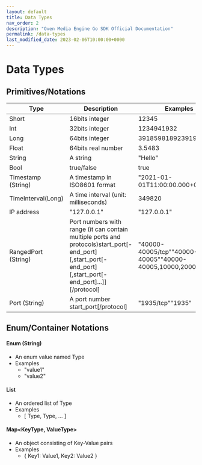 ```yaml
---
layout: default
title: Data Types
nav_order: 2
description: "Oven Media Engine Go SDK Official Documentation"
permalink: /data-types
last_modified_date: 2023-02-06T10:00:00+0000
---
```


# Data Types

## Primitives/Notations


| Type | Description | Examples |
| ------ | ------ | ------ |
| Short | 16bits integer | 12345 |
| Int | 32bits integer | 1234941932 |
| Long | 64bits integer | 391859818923919232311 |
| Float | 64bits real number | 3.5483 |
| String | A string | "Hello" |
| Bool | true/false | true |
| Timestamp (String)| A timestamp in ISO8601 format | "2021-01-01T11:00:00.000+09:00" |
| TimeInterval(Long) | A time interval (unit: milliseconds) | 349820 |
| IP address | "127.0.0.1" | "127.0.0.1" |
| RangedPort (String) | Port numbers with range (it can contain multiple ports and protocols)start_port[-end_port][,start_port[-end_port][,start_port[-end_port]...]][/protocol] | "40000-40005/tcp""40000-40005""40000-40005,10000,20000/tcp" |
| Port (String) | A port number start_port[/protocol]| "1935/tcp""1935"|



## Enum/Container Notations

#### Enum<Type> (String)

- An enum value named Type
- Examples
    - "value1"
    - "value2"


#### List<Type>
- An ordered list of Type
- Examples
    - [ Type, Type, ... ]

#### Map<KeyType, ValueType>
- An object consisting of Key-Value pairs
- Examples
    - { Key1: Value1, Key2: Value2 }